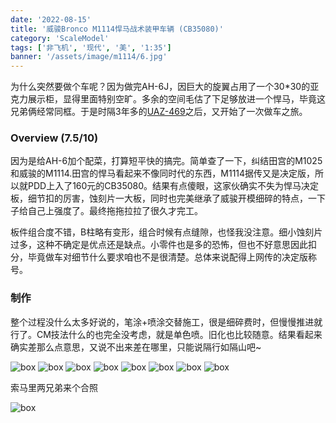```yaml
---
date: '2022-08-15'
title: '威骏Bronco M1114悍马战术装甲车辆 (CB35080)'
category: 'ScaleModel'
tags: ['非飞机', '现代', '美', '1:35']
banner: '/assets/image/m1114/6.jpg'
---
```


为什么突然要做个车呢？因为做完AH-6J，因巨大的旋翼占用了一个30*30的亚克力展示柜，显得里面特别空旷。多余的空间毛估了下足够放进一个悍马，毕竟这兄弟俩经常同框。于是时隔3年多的[UAZ-469](/blog/2019-01-06-pubg-scene/)之后，又开始了一次做车之旅。


### Overview (7.5/10)

因为是给AH-6加个配菜，打算短平快的搞完。简单查了一下，纠结田宫的M1025和威骏的M1114.田宫的悍马看起来不像同时代的东西，M1114据传又是决定版，所以就PDD上入了160元的CB35080。结果有点傻眼，这家伙确实不失为悍马决定板，细节扣的厉害，蚀刻片一大板，同时也完美继承了威骏开模细碎的特点，一下子给自己上强度了。最终拖拖拉拉了很久才完工。

板件组合度不错，B柱略有变形，组合时候有点缝隙，也怪我没注意。细小蚀刻片过多，这种不确定是优点还是缺点。小零件也是多的恐怖，但也不好意思因此扣分，毕竟做车对细节什么要求咱也不是很清楚。总体来说配得上网传的决定版称号。

### 制作

整个过程没什么太多好说的，笔涂+喷涂交替施工，很是细碎费时，但慢慢推进就行了。CM技法什么的也完全没考虑，就是单色喷。旧化也比较随意。结果看起来确实差那么点意思，又说不出来差在哪里，只能说隔行如隔山吧~

![box](/assets/image/m1114/1.jpg)
![box](/assets/image/m1114/2.jpg)
![box](/assets/image/m1114/3.jpg)
![box](/assets/image/m1114/4.jpg)
![box](/assets/image/m1114/5.jpg)
![box](/assets/image/m1114/6.jpg)
![box](/assets/image/m1114/7.jpg)
![box](/assets/image/m1114/8.jpg)

索马里两兄弟来个合照

![box](/assets/image/m1114/9.jpg)
